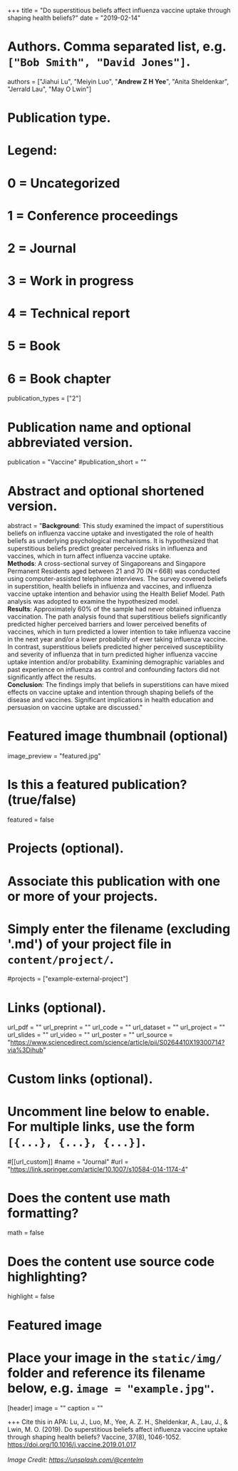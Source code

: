 +++
title = "Do superstitious beliefs affect influenza vaccine uptake through shaping health beliefs?"
date = "2019-02-14"

# Authors. Comma separated list, e.g. `["Bob Smith", "David Jones"]`.

authors = ["Jiahui Lu", "Meiyin Luo", "**Andrew Z H Yee**", "Anita Sheldenkar", "Jerrald Lau", "May O Lwin"]

# Publication type.
# Legend:
# 0 = Uncategorized
# 1 = Conference proceedings
# 2 = Journal
# 3 = Work in progress
# 4 = Technical report
# 5 = Book
# 6 = Book chapter
publication_types = ["2"]

# Publication name and optional abbreviated version.
publication = "Vaccine"
#publication_short = ""

# Abstract and optional shortened version.

abstract = "**Background**: This study examined the impact of superstitious beliefs on influenza vaccine uptake and investigated the role of health beliefs as underlying psychological mechanisms. It is hypothesized that superstitious beliefs predict greater perceived risks in influenza and vaccines, which in turn affect influenza vaccine uptake. <br/> **Methods**: A cross-sectional survey of Singaporeans and Singapore Permanent Residents aged between 21 and 70 (N = 668) was conducted using computer-assisted telephone interviews. The survey covered beliefs in superstition, health beliefs in influenza and vaccines, and influenza vaccine uptake intention and behavior using the Health Belief Model. Path analysis was adopted to examine the hypothesized model. <br/> **Results**: Approximately 60% of the sample had never obtained influenza vaccination. The path analysis found that superstitious beliefs significantly predicted higher perceived barriers and lower perceived benefits of vaccines, which in turn predicted a lower intention to take influenza vaccine in the next year and/or a lower probability of ever taking influenza vaccine. In contrast, superstitious beliefs predicted higher perceived susceptibility and severity of influenza that in turn predicted higher influenza vaccine uptake intention and/or probability. Examining demographic variables and past experience on influenza as control and confounding factors did not significantly affect the results. <br/> **Conclusion**: The findings imply that beliefs in superstitions can have mixed effects on vaccine uptake and intention through shaping beliefs of the disease and vaccines. Significant implications in health education and persuasion on vaccine uptake are discussed."

# Featured image thumbnail (optional)
image_preview = "featured.jpg"

# Is this a featured publication? (true/false)
featured = false

# Projects (optional).
#   Associate this publication with one or more of your projects.
#   Simply enter the filename (excluding '.md') of your project file in `content/project/`.
#projects = ["example-external-project"]

# Links (optional).
url_pdf = ""
url_preprint = ""
url_code = ""
url_dataset = ""
url_project = ""
url_slides = ""
url_video = ""
url_poster = ""
url_source = "https://www.sciencedirect.com/science/article/pii/S0264410X19300714?via%3Dihub"

# Custom links (optional).
#   Uncomment line below to enable. For multiple links, use the form `[{...}, {...}, {...}]`.
#[[url_custom]]
#name = "Journal"
#url = "https://link.springer.com/article/10.1007/s10584-014-1174-4"

# Does the content use math formatting?
math = false

# Does the content use source code highlighting?
highlight = false
  
# Featured image
# Place your image in the `static/img/` folder and reference its filename below, e.g. `image = "example.jpg"`.
[header]
image = ""
caption = ""

+++
Cite this in APA: Lu, J., Luo, M., Yee, A. Z. H., Sheldenkar, A., Lau, J., & Lwin, M. O. (2019). Do superstitious beliefs affect influenza vaccine uptake through shaping health beliefs? Vaccine, 37(8), 1046-1052. https://doi.org/10.1016/j.vaccine.2019.01.017
<br/>
<br/>
*Image Credit: https://unsplash.com/@centelm*
